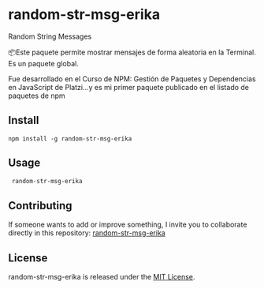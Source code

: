 # random-str-msg-erika
Random String Messages

📦Este paquete permite mostrar mensajes de forma aleatoria en la Terminal. Es un paquete global. 

Fue desarrollado en el Curso de NPM: Gestión de Paquetes y Dependencias en JavaScript de Platzi...y es mi primer paquete publicado en el listado de paquetes de npm

## Install

```npm
npm install -g random-str-msg-erika
```
## Usage

```bash
 random-str-msg-erika
```
## Contributing

If someone wants to add or improve something, I invite you to collaborate directly in this repository: [random-str-msg-erika](https://github.com/erikabernalm/random-str-msg-erika)

## License

random-str-msg-erika is released under the [MIT License](https://opensource.org/licenses/MIT).
